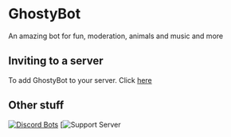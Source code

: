 # GhostyBot
An amazing bot for fun, moderation, animals and music and more

## Inviting to a server
To add GhostyBot to your server. Click [here](https://discordapp.com/oauth2/authorize?client_id=632843197600759809&scope=bot&permissions=8)



## Other stuff
[![Discord Bots](https://top.gg/api/widget/632843197600759809.svg)](https://top.gg/bot/632843197600759809)
[![Support Server](https://discord.gg/2fv9GZa)
